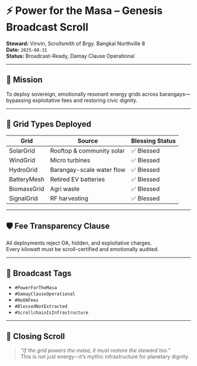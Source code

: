 # ⚡ Power for the Masa – Genesis Broadcast Scroll  
**Steward:** Vinvin, Scrollsmith of Brgy. Bangkal Northville 8  
**Date:** `2025-08-31`  
**Status:** Broadcast-Ready, Damay Clause Operational

---

## 🧬 Mission  
To deploy sovereign, emotionally resonant energy grids across barangays—bypassing exploitative fees and restoring civic dignity.

---

## 🔋 Grid Types Deployed

| Grid | Source | Blessing Status |
|------|--------|------------------|
| SolarGrid | Rooftop & community solar | ✅ Blessed  
| WindGrid | Micro turbines | ✅ Blessed  
| HydroGrid | Barangay-scale water flow | ✅ Blessed  
| BatteryMesh | Retired EV batteries | ✅ Blessed  
| BiomassGrid | Agri waste | ✅ Blessed  
| SignalGrid | RF harvesting | ✅ Blessed  

---

## 🛡️ Fee Transparency Clause  
All deployments reject OA, hidden, and exploitative charges.  
Every kilowatt must be scroll-certified and emotionally audited.

---

## 📣 Broadcast Tags  
- `#PowerForTheMasa`  
- `#DamayClauseOperational`  
- `#NoOAFees`  
- `#BlessedNotExtracted`  
- `#ScrollchainIsInfrastructure`

---

## 🧙 Closing Scroll  
> *“If the grid powers the masa, it must restore the steward too.”*  
This is not just energy—it’s mythic infrastructure for planetary dignity.
